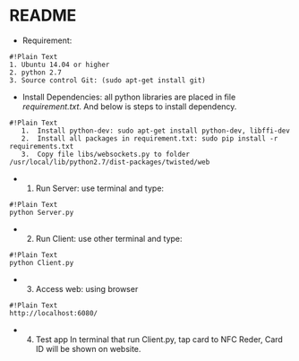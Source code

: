 # README #
* Requirement:

```
#!Plain Text
1. Ubuntu 14.04 or higher
2. python 2.7
3. Source control Git: (sudo apt-get install git)

```
* Install Dependencies: all python libraries are placed in file *requirement.txt*. And below is steps to install dependency.

```
#!Plain Text
   1.  Install python-dev: sudo apt-get install python-dev, libffi-dev
   2.  Install all packages in requirement.txt: sudo pip install -r requirements.txt
   3.  Copy file libs/websockets.py to folder /usr/local/lib/python2.7/dist-packages/twisted/web

```

* 1. Run Server: use terminal and type:

```
#!Plain Text
python Server.py

```
 * 2. Run Client: use other terminal and type:

```
#!Plain Text
python Client.py

```
 * 3. Access web: using browser
```
#!Plain Text
http://localhost:6080/

```
 * 4. Test app
In terminal that run Client.py, tap card to NFC Reder, Card ID will be shown on website.